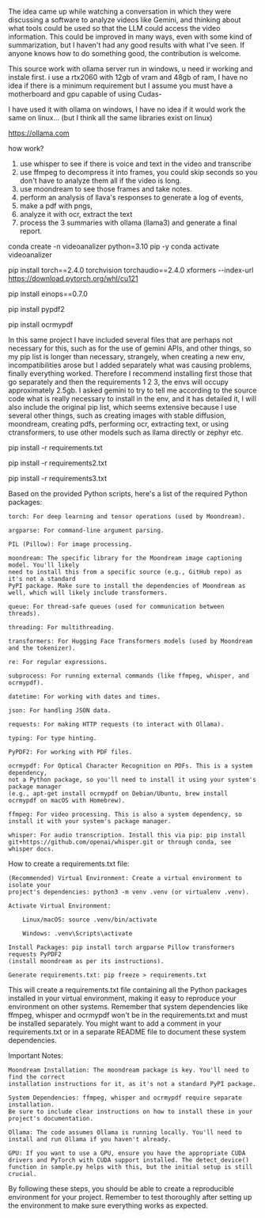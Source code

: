 The idea came up while watching a conversation in which they were discussing a software to analyze videos like Gemini, 
and thinking about what tools could be used so that the LLM could access the video information. This could be improved
in many ways, even with some kind of summarization, but I haven't had any good results with what I've seen.
If anyone knows how to do something good, the contribution is welcome.


This source work with ollama server run in windows, u need ir working and instale first.
i use a rtx2060 with 12gb of vram and 48gb of ram, 
I have no idea if there is a minimum requirement but I assume you must have a motherboard and gpu capable of using Cudas-

I have used it with ollama on windows, I have no idea if it would work the same on linux... 
(but I think all the same libraries exist on linux)

https://ollama.com

how work?

1) use whisper to see if there is voice and text in the video and transcribe
2) use ffmpeg to decompress it into frames, you could skip seconds so you don't have to analyze them all if the video is long.
3) use moondream to see those frames and take notes.
4) perform an analysis of llava's responses to generate a log of events,
5) make a pdf with pngs,
6) analyze it with ocr, extract the text
7) process the 3 summaries with ollama (llama3) and generate a final report.

conda create -n videoanalizer python=3.10 pip -y
conda activate videoanalizer

pip install torch==2.4.0 torchvision torchaudio==2.4.0 xformers  --index-url https://download.pytorch.org/whl/cu121

pip install einops==0.7.0

pip install pypdf2

pip install ocrmypdf

In this same project I have included several files that are perhaps not necessary for this, such as for the use of gemini APIs,
and other things, so my pip list is longer than necessary, strangely, when creating a new env,
incompatibilities arose but I added separately what was causing problems, finally everything worked.
Therefore I recommend installing first those that go separately and then the requirements 1 2 3,
the envs will occupy approximately 2.5gb.
I asked gemini to try to tell me according to the source code what is really necessary to install
in the env, and it has detailed it, I will also include the original pip list, which seems extensive
because I use several other things, such as creating images with stable diffusion, moondream,
creating pdfs, performing ocr, extracting text, or using ctransformers, to use other models such as llama directly or zephyr etc.

pip install -r requirements.txt

pip install -r requirements2.txt

pip install -r requirements3.txt


Based on the provided Python scripts, here's a list of the required Python packages:

    torch: For deep learning and tensor operations (used by Moondream).

    argparse: For command-line argument parsing.

    PIL (Pillow): For image processing.

    moondream: The specific library for the Moondream image captioning model. You'll likely
    need to install this from a specific source (e.g., GitHub repo) as it's not a standard 
    PyPI package. Make sure to install the dependencies of Moondream as well, which will likely include transformers.

    queue: For thread-safe queues (used for communication between threads).

    threading: For multithreading.

    transformers: For Hugging Face Transformers models (used by Moondream and the tokenizer).

    re: For regular expressions.

    subprocess: For running external commands (like ffmpeg, whisper, and ocrmypdf).

    datetime: For working with dates and times.

    json: For handling JSON data.

    requests: For making HTTP requests (to interact with Ollama).

    typing: For type hinting.

    PyPDF2: For working with PDF files.

    ocrmypdf: For Optical Character Recognition on PDFs. This is a system dependency,
    not a Python package, so you'll need to install it using your system's package manager 
    (e.g., apt-get install ocrmypdf on Debian/Ubuntu, brew install ocrmypdf on macOS with Homebrew).

    ffmpeg: For video processing. This is also a system dependency, so install it with your system's package manager.

    whisper: For audio transcription. Install this via pip: pip install 
    git+https://github.com/openai/whisper.git or through conda, see whisper docs.

How to create a requirements.txt file:

    (Recommended) Virtual Environment: Create a virtual environment to isolate your 
    project's dependencies: python3 -m venv .venv (or virtualenv .venv).

    Activate Virtual Environment:

        Linux/macOS: source .venv/bin/activate

        Windows: .venv\Scripts\activate

    Install Packages: pip install torch argparse Pillow transformers requests PyPDF2 
    (install moondream as per its instructions).

    Generate requirements.txt: pip freeze > requirements.txt

This will create a requirements.txt file containing all the Python packages installed
in your virtual environment, making it easy to reproduce your environment on other systems.
Remember that system dependencies like ffmpeg, whisper and ocrmypdf won't be in the requirements.txt
and must be installed separately. You might want to add a comment in your requirements.txt
or in a separate README file to document these system dependencies.

Important Notes:

    Moondream Installation: The moondream package is key. You'll need to find the correct
    installation instructions for it, as it's not a standard PyPI package.

    System Dependencies: ffmpeg, whisper and ocrmypdf require separate installation.
    Be sure to include clear instructions on how to install these in your project's documentation.

    Ollama: The code assumes Ollama is running locally. You'll need to install and run Ollama if you haven't already.

    GPU: If you want to use a GPU, ensure you have the appropriate CUDA drivers and PyTorch with CUDA support installed. The detect_device() function in sample.py helps with this, but the initial setup is still crucial.

By following these steps, you should be able to create a reproducible environment for your project. Remember to test thoroughly after setting up the environment to make sure everything works as expected.

